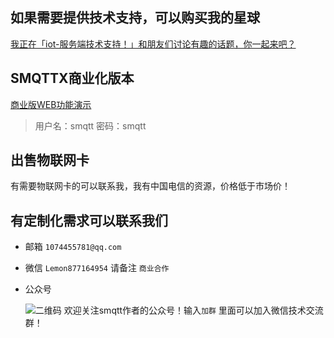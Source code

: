 <!--
.. title: 支持
.. slug: contact
.. date: 2021-09-20 18:21:38 UTC+1
.. tags: 
.. category: category
.. link: link
.. description:
.. type: text
-->

## 如果需要提供技术支持，可以购买我的星球

[我正在「iot-服务端技术支持！」和朋友们讨论有趣的话题，你⼀起来吧？](https://t.zsxq.com/j6qjQ3J)


## SMQTTX商业化版本

[商业版WEB功能演示](http://114.116.98.217:50000/#/login)
> 用户名：smqtt 密码：smqtt

## 出售物联网卡

有需要物联网卡的可以联系我，我有中国电信的资源，价格低于市场价！


## 有定制化需求可以联系我们

- 邮箱
`1074455781@qq.com`

- 微信
`Lemon877164954` 请备注 `商业合作`

- 公众号

    ![二维码](https://img-blog.csdnimg.cn/20210705123116685.png?x-oss-process=image/watermark,type_ZmFuZ3poZW5naGVpdGk,shadow_10,text_aHR0cHM6Ly9ibG9nLmNzZG4ubmV0L0ppbmdsZVll,size_10,color_FFFFFF,t_70)
    欢迎关注smqtt作者的公众号！输入`加群` 里面可以加入微信技术交流群！

